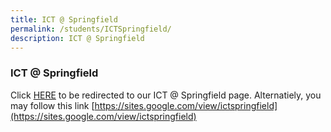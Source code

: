 ```yaml
---
title: ICT @ Springfield
permalink: /students/ICTSpringfield/
description: ICT @ Springfield
---
```

### ICT @ Springfield

Click [HERE](https://sites.google.com/view/ictspringfield) to be redirected to our ICT @ Springfield page. Alternatiely, you may follow this link [https://sites.google.com/view/ictspringfield](https://sites.google.com/view/ictspringfield)